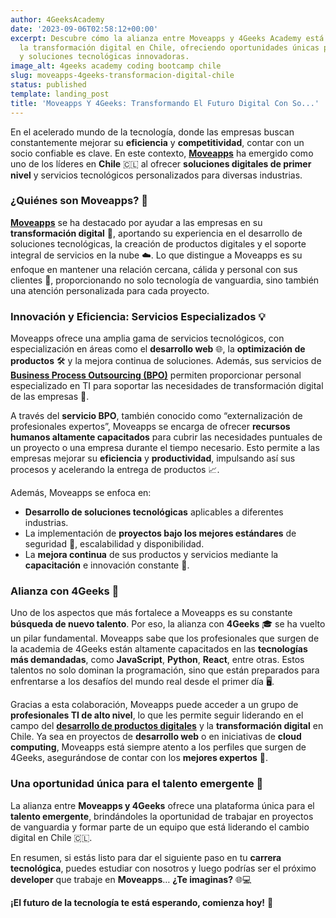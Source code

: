 ```yaml
---
author: 4GeeksAcademy
date: '2023-09-06T02:58:12+00:00'
excerpt: Descubre cómo la alianza entre Moveapps y 4Geeks Academy está impulsando
  la transformación digital en Chile, ofreciendo oportunidades únicas para programadores
  y soluciones tecnológicas innovadoras.
image_alt: 4geeks academy coding bootcamp chile
slug: moveapps-4geeks-transformacion-digital-chile
status: published
template: landing_post
title: 'Moveapps Y 4Geeks: Transformando El Futuro Digital Con So...'
---
```

En el acelerado mundo de la tecnología, donde las empresas buscan constantemente mejorar su **eficiencia** y **competitividad**, contar con un socio confiable es clave. En este contexto, [**Moveapps**](https://www.moveapps.cl/) ha emergido como uno de los líderes en **Chile** 🇨🇱 al ofrecer **soluciones digitales de primer nivel** y servicios tecnológicos personalizados para diversas industrias.

### **¿Quiénes son Moveapps?** 🤔

[**Moveapps**](https://www.moveapps.cl/) se ha destacado por ayudar a las empresas en su **transformación digital** 🚀, aportando su experiencia en el desarrollo de soluciones tecnológicas, la creación de productos digitales y el soporte integral de servicios en la nube ☁️. Lo que distingue a Moveapps es su enfoque en mantener una relación cercana, cálida y personal con sus clientes 🤝, proporcionando no solo tecnología de vanguardia, sino también una atención personalizada para cada proyecto.

### **Innovación y Eficiencia: Servicios Especializados** 💡

Moveapps ofrece una amplia gama de servicios tecnológicos, con especialización en áreas como el **desarrollo web** 🌐, la **optimización de productos** 🛠️ y la mejora continua de soluciones. Además, sus servicios de **[Business Process Outsourcing (BPO)](https://www.moveapps.cl/servicios/bpo-business-process-outsourcing/)** permiten proporcionar personal especializado en TI para soportar las necesidades de transformación digital de las empresas 🏢.

A través del **servicio BPO**, también conocido como “externalización de profesionales expertos”, Moveapps se encarga de ofrecer **recursos humanos altamente capacitados** para cubrir las necesidades puntuales de un proyecto o una empresa durante el tiempo necesario. Esto permite a las empresas mejorar su **eficiencia** y **productividad**, impulsando así sus procesos y acelerando la entrega de productos 📈.

Además, Moveapps se enfoca en:

- **Desarrollo de soluciones tecnológicas** aplicables a diferentes industrias.
- La implementación de **proyectos bajo los mejores estándares** de seguridad 🔐, escalabilidad y disponibilidad.
- La **mejora continua** de sus productos y servicios mediante la **capacitación** e innovación constante 💼.

### **Alianza con 4Geeks** 🤝

Uno de los aspectos que más fortalece a Moveapps es su constante **búsqueda de nuevo talento**. Por eso, la alianza con **4Geeks** 🎓 se ha vuelto un pilar fundamental. Moveapps sabe que los profesionales que surgen de la academia de 4Geeks están altamente capacitados en las **tecnologías más demandadas**, como **JavaScript**, **Python**, **React**, entre otras. Estos talentos no solo dominan la programación, sino que están preparados para enfrentarse a los desafíos del mundo real desde el primer día 🖥️.

Gracias a esta colaboración, Moveapps puede acceder a un grupo de **profesionales TI de alto nivel**, lo que les permite seguir liderando en el campo del **[desarrollo de productos digitales](https://www.moveapps.cl/servicios/desarrollo-de-productos-digitales/)** y la **transformación digital** en Chile. Ya sea en proyectos de **desarrollo web** o en iniciativas de **cloud computing**, Moveapps está siempre atento a los perfiles que surgen de 4Geeks, asegurándose de contar con los **mejores expertos** 🏅.

### **Una oportunidad única para el talento emergente** 🌟

La alianza entre **Moveapps y 4Geeks** ofrece una plataforma única para el **talento emergente**, brindándoles la oportunidad de trabajar en proyectos de vanguardia y formar parte de un equipo que está liderando el cambio digital en Chile 🇨🇱.

En resumen, si estás listo para dar el siguiente paso en tu **carrera tecnológica**, puedes estudiar con nosotros y luego podrías ser el próximo **developer** que trabaje en **Moveapps**… **¿Te imaginas?** 🌐💻

**¡El futuro de la tecnología te está esperando, comienza hoy!** 🚀